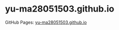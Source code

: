 # yu-ma28051503.github.io
GitHub Pages: [yu-ma28051503.github.io](https://yu-ma28051503.github.io/)
